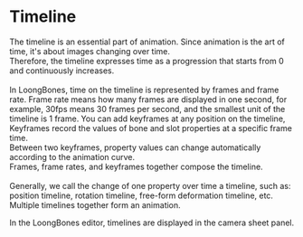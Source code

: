 # Timeline

The timeline is an essential part of animation. Since animation is the art of time, it's about images changing over time.
<br>
Therefore, the timeline expresses time as a progression that starts from 0 and continuously increases.
<br>
<br>
In LoongBones, time on the timeline is represented by frames and frame rate. Frame rate means how many frames are displayed in one second, for example, 30fps means 30 frames per second, and the smallest unit of the timeline is 1 frame.
You can add keyframes at any position on the timeline,
<br>
Keyframes record the values of bone and slot properties at a specific frame time.
<br>
Between two keyframes, property values can change automatically according to the animation curve.
<br>
Frames, frame rates, and keyframes together compose the timeline.
<br>
<br>
Generally, we call the change of one property over time a timeline, such as: position timeline, rotation timeline, free-form deformation timeline, etc.
<br>
Multiple timelines together form an animation.

In the LoongBones editor, timelines are displayed in the camera sheet panel.